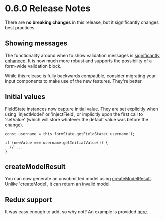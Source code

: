 # 0.6.0 Release Notes

There are **no breaking changes** in this release, but it significantly changes best practices.

## Showing messages

The functionality around when to show validation messages is [significantly enhanced](/docs/showingMessages.md). It is now much more robust and supports the possibility of a form-wide validation block.

While this release is fully backwards compatible, consider migrating your input components to make use of the new features. They're better.

## Initial values

FieldState instances now capture initial value. They are set explicitly when using 'injectModel' or 'injectField', or implicitly upon the first call to 'setValue' (which will store whatever the default value was before the change).

```es6
const username = this.formState.getFieldState('username');

if (newValue === username.getInitialValue()) {
  // ...
}
```

## createModelResult

You can now generate an unsubmitted model using [createModelResult](/docs/api.md#UnitOfWork.createModelResult). Unlike 'createModel', it can return an invalid model.

## Redux support

It was easy enough to add, so why not? An example is provided [here](/docs/reduxIntegration.md).
